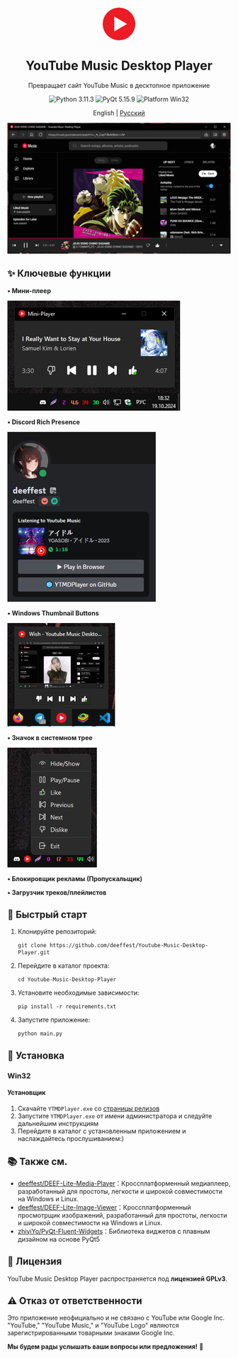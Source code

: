 <p align="center">
  <img width="15%" align="center" src="https://raw.githubusercontent.com/deeffest/Youtube-Music-Desktop-Player/refs/heads/main/resources/icons/logo.png">
</p>
<h1 align="center">
  YouTube Music Desktop Player
</h1>
<p align="center">
  Превращает сайт YouTube Music в десктопное приложение
</p>

<p align="center">

  <a style="text-decoration:none">
    <img src="https://img.shields.io/badge/Python-3.11.3-blue.svg?color=00B16A" alt="Python 3.11.3"/>
  </a>

  <a style="text-decoration:none">
    <img src="https://img.shields.io/badge/PyQt-5.15.9-blue?color=00B16A" alt="PyQt 5.15.9"/>
  </a>

  <a style="text-decoration:none">
    <img src="https://img.shields.io/badge/Platform-Win32-blue?color=00B16A" alt="Platform Win32"/>
  </a>
</p>

<p align="center">
English | <a href="docs/README_ru.md">Русский</a>
</p>

![Main Window](docs/source/images/Screenshot_1.png)

## ✨ Ключевые функции

<div style="text-align: left;">
  <p><strong>• Мини-плеер</strong></p>
  <img src="docs/source/images/Screenshot_2.png" style="max-width: 100%; height: auto;">
  
  <p><strong>• Discord Rich Presence</strong></p>
  <img src="docs/source/images/Screenshot_3.png" style="max-width: 100%; height: auto;">
  
  <p><strong>• Windows Thumbnail Buttons</strong></p>
  <img src="docs/source/images/Screenshot_4.png" style="max-width: 100%; height: auto;">
  
  <p><strong>• Значок в системном трее</strong></p>
  <img src="docs/source/images/Screenshot_5.png" style="max-width: 100%; height: auto;">

  <p><strong>• Блокировщик рекламы (Пропускальщик)</strong></p>
  
  <p><strong>• Загрузчик треков/плейлистов</strong></p>
</div>

## 🚀 Быстрый старт
<ol>
    <li>
        Клонируйте репозиторий:
        <pre><code>git clone https://github.com/deeffest/Youtube-Music-Desktop-Player.git</code></pre>
    </li>
    <li>
        Перейдите в каталог проекта:
        <pre><code>cd Youtube-Music-Desktop-Player</code></pre>
    </li>
    <li>
        Установите необходимые зависимости:
        <pre><code>pip install -r requirements.txt</code></pre>
    </li>
    <li>
        Запустите приложение:
        <pre><code>python main.py</code></pre>
    </li>
</ol>

## 🔧 Установка
### Win32
#### Установщик
1. Скачайте `YTMDPlayer.exe` со [страницы релизов](https://github.com/deeffest/Youtube-Music-Desktop-Player/releases)
2. Запустите `YTMDPlayer.exe` от имени администратора и следуйте дальнейшим инструкциям
3. Перейдите в каталог с установленным приложением и наслаждайтесь прослушиванием:)

## 📚 Также см. 

- [deeffest/DEEF-Lite-Media-Player](https://github.com/deeffest/DEEF-Lite-Media-Player)：Кроссплатформенный медиаплеер, разработанный для простоты, легкости и широкой совместимости на Windows и Linux.
- [deeffest/DEEF-Lite-Image-Viewer](https://github.com/deeffest/DEEF-Lite-Image-Viewer)：Кроссплатформенный просмотрщик изображений, разработанный для простоты, легкости и широкой совместимости на Windows и Linux.
- [zhiyiYo/PyQt-Fluent-Widgets](https://github.com/zhiyiYo/PyQt-Fluent-Widgets)：Библиотека виджетов с плавным дизайном на основе PyQt5

## 📜 Лицензия
YouTube Music Desktop Player распространяется под **лицензией GPLv3**.

## ⚠️ Отказ от ответственности
Это приложение неофициально и не связано с YouTube или Google Inc. "YouTube," "YouTube Music," и "YouTube Logo" являются зарегистрированными товарными знаками Google Inc.

**Мы будем рады услышать ваши вопросы или предложения!** 💬
